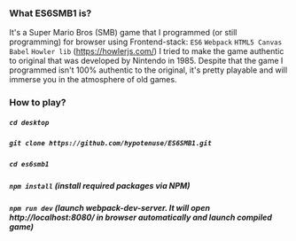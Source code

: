 ### What ES6SMB1 is?
It's a Super Mario Bros (SMB) game that I programmed (or still programming) for browser using Frontend-stack:
`ES6` `Webpack` `HTML5 Canvas` `Babel` `Howler lib` (https://howlerjs.com/)
I tried to make the game authentic to original that was developed by Nintendo in 1985. Despite that the game I programmed isn't 100% authentic to the original, it's pretty playable and will immerse you in the atmosphere of old games.

### How to play?
##### `cd desktop`

##### `git clone https://github.com/hypotenuse/ES6SMB1.git`

##### `cd es6smb1`

##### `npm install` (install required packages via NPM)

##### `npm run dev` (launch webpack-dev-server. It will open http://localhost:8080/ in browser automatically and launch compiled game)
